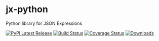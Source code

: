 # jx-python

Python library for JSON Expressions 

[![PyPI Latest Release](https://img.shields.io/pypi/v/jx-python.svg)](https://pypi.org/project/jx-python/)
[![Build Status](https://github.com/klahnakoski/jx-python/actions/workflows/build.yml/badge.svg?branch=master)](https://github.com/klahnakoski/jx-python/actions/workflows/build.yml)
[![Coverage Status](https://coveralls.io/repos/github/klahnakoski/jx-python/badge.svg?branch=dev)](https://coveralls.io/github/klahnakoski/jx-python?branch=dev)
[![Downloads](https://pepy.tech/badge/jx-python/month)](https://pepy.tech/project/jx-python)

